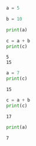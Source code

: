 ```python
a = 5

b = 10 

print(a)

c = a + b
print(c)
```

    5
    15
    


```python
a = 7
print(c)
```

    15
    


```python
c = a + b
print(c)
```

    17
    


```python
print(a)
```

    7
    


```python

```


```python

```
